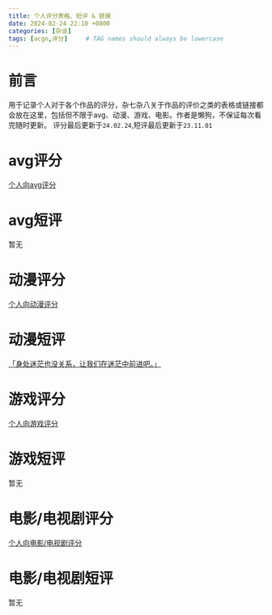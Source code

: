 ```yaml
---
title: 个人评分表格、短评 & 链接
date: 2024-02-24 22:10 +0800
categories: [杂谈]
tags: [acgn,评分]     # TAG names should always be lowercase
---
```


# 前言
用于记录个人对于各个作品的评分，杂七杂八关于作品的评价之类的表格或链接都会放在这里，包括但不限于avg、动漫、游戏、电影。作者是懒狗，不保证每次看完随时更新。
评分最后更新于```24.02.24```,短评最后更新于```23.11.01```

# avg评分
[个人向avg评分](https://docs.qq.com/sheet/DRGRMcGtPWFRoa0Fa?tab=BB08J2)

# avg短评
暂无

# 动漫评分
[个人向动漫评分](https://docs.qq.com/sheet/DRFNOUkR4cFVuUFBj?tab=BB08J2)

# 动漫短评
[「身处迷茫也没关系，让我们在迷茫中前进吧。」](https://l1nwz1.cc/posts/Mygo_talk/)

# 游戏评分
[个人向游戏评分](https://docs.qq.com/sheet/DREJaVGFIY3BFcGVt?tab=BB08J2)

# 游戏短评
暂无

# 电影/电视剧评分
[个人向电影/电视剧评分](https://docs.qq.com/sheet/DRGtYTFZzTkRlQ0Fw?tab=BB08J2)

# 电影/电视剧短评
暂无